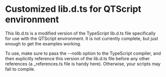 ﻿Customized lib.d.ts for QTScript environment
===============

This lib.d.ts is a modified version of the TypeScript lib.d.ts file specifically for use with the QTScript environment. It is not currently complete, but just enough to get the examples working.

To use, make sure to pass the --nolib option to the TypeScript compiler, and then explicitly reference this version of the lib.d.ts file before any other references (a _references.ts file is handy here). Otherwise, your scripts may fail to compile.

